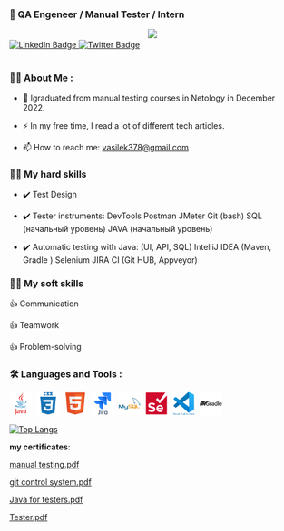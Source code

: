 ### 🌱 QA Engeneer / Manual Tester / Intern

<div id="header" align="center">
  <img src="https://media.giphy.com/media/M9gbBd9nbDrOTu1Mqx/giphy.gif" width="100"/>
</div>

<div id="badges">
  <a href="https://www.linkedin.com/in/svetlana-vasilyuk-ab34a323b">
    <img src="https://img.shields.io/badge/LinkedIn-blue?style=for-the-badge&logo=linkedin&logoColor=white" alt="LinkedIn Badge"/>
  </a>
  <a href="https://mobile.twitter.com/svetik54531025">
    <img src="https://img.shields.io/badge/Twitter-blue?style=for-the-badge&logo=twitter&logoColor=white" alt="Twitter Badge"/>
  </a>
</div>
<img src="https://komarev.com/ghpvc/?username=SvetlanaSvetina-SvetlanaSvetina&style=flat-square&color=blue" alt=""/>

### :woman_technologist: About Me :

- :telescope: Igraduated from manual testing courses in Netology in December 2022.

- :zap: In my free time, I read a lot of different tech articles.

- :mailbox: How to reach me: vasilek378@gmail.com


### :woman_technologist: My hard skills


- :heavy_check_mark: Test Design 

- :heavy_check_mark: Tester instruments: 
DevTools 
Postman
JMeter
Git (bash) 
SQL (начальный уровень)
JAVA (начальный уровень)

- :heavy_check_mark: Automatic testing with Java:
(UI, API, SQL)
IntelliJ IDEA (Maven, Gradle )
Selenium
JIRA
CI (Git HUB, Appveyor)



### :woman_technologist: My soft skills

 :+1: Communication
 
 :+1: Teamwork
 
 :+1: Problem-solving






### :hammer_and_wrench: Languages and Tools :

<div>
  <img src="https://github.com/devicons/devicon/blob/master/icons/java/java-original-wordmark.svg" title="Java" alt="Java" width="40" height="40"/>&nbsp;
  <img src="https://github.com/devicons/devicon/blob/master/icons/css3/css3-plain-wordmark.svg"  title="CSS3" alt="CSS" width="40" height="40"/>&nbsp;
  <img src="https://github.com/devicons/devicon/blob/master/icons/html5/html5-original.svg" title="HTML5" alt="HTML" width="40" height="40"/>&nbsp;
  <img src="https://github.com/devicons/devicon/blob/master/icons/jira/jira-original-wordmark.svg" title="Jira" alt="Jira" width="40" height="40"/>&nbsp;
  <img src="https://github.com/devicons/devicon/blob/master/icons/mysql/mysql-original-wordmark.svg" title="MySQL"  alt="MySQL" width="40" height="40"/>&nbsp;
  <img src="https://github.com/devicons/devicon/blob/master/icons/selenium/selenium-original.svg" title="Selenium"  alt="Selenium" width="40" height="40"/>&nbsp;
  <img src="https://github.com/devicons/devicon/blob/master/icons/vscode/vscode-original-wordmark.svg" title="VScode" alt="VScode" width="40" height="40"/>&nbsp;
  <img src="https://github.com/devicons/devicon/blob/master/icons/gradle/gradle-plain-wordmark.svg" title="Gradle" alt="Gradle" width="40" height="40"/>&nbsp;
  
  [![Top Langs](https://github-readme-stats.vercel.app/api/top-langs/?username=SvetlanaVasilek&layout=compact&theme=vision-friendly-dark)](https://github.com/anuraghazra/github-readme-stats)
  
  
**my certificates**:

[manual testing.pdf](https://github.com/SvetlanaSvetina/SvetlanaSvetina/files/9723806/manual.testing.pdf)

[git control system.pdf](https://github.com/SvetlanaSvetina/SvetlanaSvetina/files/9723804/git.control.system.pdf)

[Java for testers.pdf](https://github.com/SvetlanaSvetina/SvetlanaSvetina/files/9723805/Java.for.testers.pdf)


  
[Tester.pdf](https://github.com/SvetlanaSvetina/SvetlanaSvetina/files/10420601/default.pdf)
